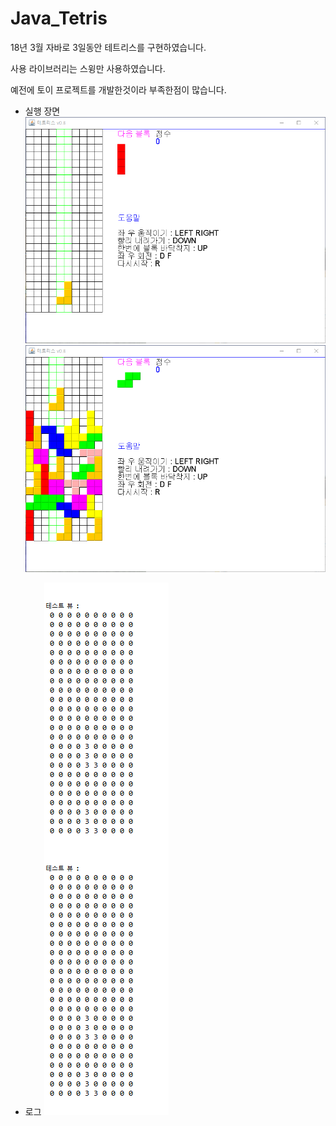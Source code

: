 # Java_Tetris
18년 3월 자바로 3일동안 테트리스를 구현하였습니다.

사용 라이브러리는 스윙만 사용하였습니다.

예전에 토이 프로젝트를 개발한것이라 부족한점이 많습니다.

- 실행 장면
![테트리스1](./doc/img/테트리스1.png)
![테트리스2](./doc/img/테트리스2.png)

- 로그
![테트리스3](./doc/img/테트리스3.png)